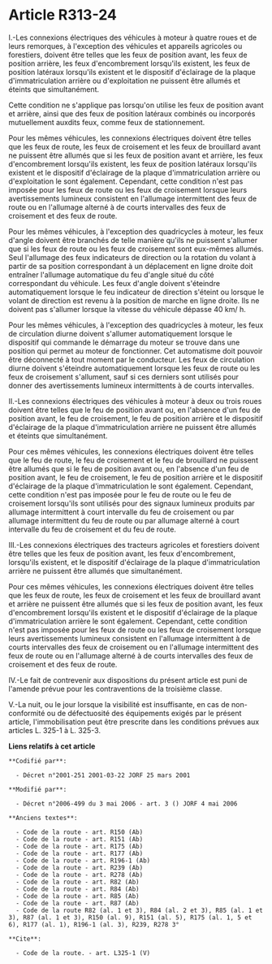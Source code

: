 # Article R313-24

I.-Les connexions électriques des véhicules à moteur à quatre roues et de leurs remorques, à l'exception des véhicules et
appareils agricoles ou forestiers, doivent être telles que les feux de position avant, les feux de position arrière, les feux
d'encombrement lorsqu'ils existent, les feux de position latéraux lorsqu'ils existent et le dispositif d'éclairage de la
plaque d'immatriculation arrière ou d'exploitation ne puissent être allumés et éteints que simultanément. 

Cette condition ne s'applique pas lorsqu'on utilise les feux de position avant et arrière, ainsi que des feux de position
latéraux combinés ou incorporés mutuellement auxdits feux, comme feux de stationnement. 

Pour les mêmes véhicules, les connexions électriques doivent être telles que les feux de route, les feux de croisement et les
feux de brouillard avant ne puissent être allumés que si les feux de position avant et arrière, les feux d'encombrement
lorsqu'ils existent, les feux de position latéraux lorsqu'ils existent et le dispositif d'éclairage de la plaque
d'immatriculation arrière ou d'exploitation le sont également. Cependant, cette condition n'est pas imposée pour les feux de
route ou les feux de croisement lorsque leurs avertissements lumineux consistent en l'allumage intermittent des feux de route
ou en l'allumage alterné à de courts intervalles des feux de croisement et des feux de route. 

Pour les mêmes véhicules, à l'exception des quadricycles à moteur, les feux d'angle doivent être branchés de telle manière
qu'ils ne puissent s'allumer que si les feux de route ou les feux de croisement sont eux-mêmes allumés. Seul l'allumage des
feux indicateurs de direction ou la rotation du volant à partir de sa position correspondant à un déplacement en ligne droite
doit entraîner l'allumage automatique du feu d'angle situé du côté correspondant du véhicule. Les feux d'angle doivent
s'éteindre automatiquement lorsque le feu indicateur de direction s'éteint ou lorsque le volant de direction est revenu à la
position de marche en ligne droite. Ils ne doivent pas s'allumer lorsque la vitesse du véhicule dépasse 40 km/ h. 

Pour les mêmes véhicules, à l'exception des quadricycles à moteur, les feux de circulation diurne doivent s'allumer
automatiquement lorsque le dispositif qui commande le démarrage du moteur se trouve dans une position qui permet au moteur de
fonctionner. Cet automatisme doit pouvoir être déconnecté à tout moment par le conducteur. Les feux de circulation diurne
doivent s'éteindre automatiquement lorsque les feux de route ou les feux de croisement s'allument, sauf si ces derniers sont
utilisés pour donner des avertissements lumineux intermittents à de courts intervalles. 

II.-Les connexions électriques des véhicules à moteur à deux ou trois roues doivent être telles que le feu de position avant
ou, en l'absence d'un feu de position avant, le feu de croisement, le feu de position arrière et le dispositif d'éclairage de
la plaque d'immatriculation arrière ne puissent être allumés et éteints que simultanément. 

Pour ces mêmes véhicules, les connexions électriques doivent être telles que le feu de route, le feu de croisement et le feu
de brouillard ne puissent être allumés que si le feu de position avant ou, en l'absence d'un feu de position avant, le feu de
croisement, le feu de position arrière et le dispositif d'éclairage de la plaque d'immatriculation le sont également.
Cependant, cette condition n'est pas imposée pour le feu de route ou le feu de croisement lorsqu'ils sont utilisés pour des
signaux lumineux produits par allumage intermittent à court intervalle du feu de croisement ou par allumage intermittent du
feu de route ou par allumage alterné à court intervalle du feu de croisement et du feu de route. 

III.-Les connexions électriques des tracteurs agricoles et forestiers doivent être telles que les feux de position avant, les
feux d'encombrement, lorsqu'ils existent, et le dispositif d'éclairage de la plaque d'immatriculation arrière ne puissent
être allumés que simultanément. 

Pour ces mêmes véhicules, les connexions électriques doivent être telles que les feux de route, les feux de croisement et les
feux de brouillard avant et arrière ne puissent être allumés que si les feux de position avant, les feux d'encombrement
lorsqu'ils existent et le dispositif d'éclairage de la plaque d'immatriculation arrière le sont également. Cependant, cette
condition n'est pas imposée pour les feux de route ou les feux de croisement lorsque leurs avertissements lumineux consistent
en l'allumage intermittent à de courts intervalles des feux de croisement ou en l'allumage intermittent des feux de route ou
en l'allumage alterné à de courts intervalles des feux de croisement et des feux de route. 

IV.-Le fait de contrevenir aux dispositions du présent article est puni de l'amende prévue pour les contraventions de la
troisième classe. 

V.-La nuit, ou le jour lorsque la visibilité est insuffisante, en cas de non-conformité ou de défectuosité des équipements
exigés par le présent article, l'immobilisation peut être prescrite dans les conditions prévues aux articles L. 325-1 à L.
325-3.

**Liens relatifs à cet article**

	**Codifié par**:

	  - Décret n°2001-251 2001-03-22 JORF 25 mars 2001

	**Modifié par**:

	  - Décret n°2006-499 du 3 mai 2006 - art. 3 () JORF 4 mai 2006

	**Anciens textes**:

	  - Code de la route - art. R150 (Ab)
	  - Code de la route - art. R151 (Ab)
	  - Code de la route - art. R175 (Ab)
	  - Code de la route - art. R177 (Ab)
	  - Code de la route - art. R196-1 (Ab)
	  - Code de la route - art. R239 (Ab)
	  - Code de la route - art. R278 (Ab)
	  - Code de la route - art. R82 (Ab)
	  - Code de la route - art. R84 (Ab)
	  - Code de la route - art. R85 (Ab)
	  - Code de la route - art. R87 (Ab)
	  - Code de la route R82 (al. 1 et 3), R84 (al. 2 et 3), R85 (al. 1 et 3), R87 (al. 1 et 3), R150 (al. 9), R151 (al. 5), R175 (al. 1, 5 et 6), R177 (al. 1), R196-1 (al. 3), R239, R278 3°

	**Cite**:

	  - Code de la route. - art. L325-1 (V)
